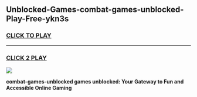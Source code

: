 
## Unblocked-Games-combat-games-unblocked-Play-Free-ykn3s
<h3>
<a href="https://premium76.site?title=combat-games-unblocked&ref=10A">CLICK TO PLAY</a></h3>
<hr>

<h3>
<a href="https://premium76.site?title=combat-games-unblocked&ref=10A">CLICK 2 PLAY</a>
  
</h3>

<a href="https://premium76.site?title=combat-games-unblocked&ref=10A"><img src="https://clearcache.store/games.png"></a>


**combat-games-unblocked games unblocked: Your Gateway to Fun and Accessible Online Gaming**
